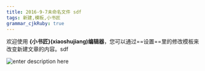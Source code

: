 ```yaml
---
title: 2016-9-7未命名文件 sdf
tags: 新建,模板,小书匠
grammar_cjkRuby: true
---
```



欢迎使用 **{小书匠}(xiaoshujiang)编辑器**，您可以通过==设置==里的修改模板来改变新建文章的内容。sdf

![enter description here][1]


  [1]: ./images/1473238324617.jpg "1473238324617.jpg"